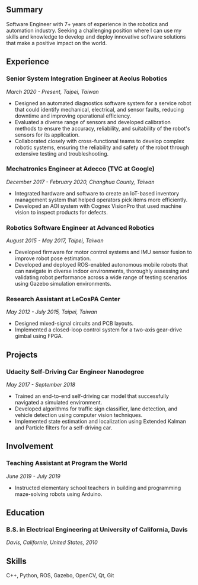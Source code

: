 
## Summary
Software Engineer with 7+ years of experience in the robotics and automation industry. Seeking a challenging position where I can use my skills and knowledge to develop and deploy innovative software solutions that make a positive impact on the world.

## Experience

### Senior System Integration Engineer at Aeolus Robotics
_March 2020 - Present, Taipei, Taiwan_
- Designed an automated diagnostics software system for a service robot that could identify mechanical, electrical, and sensor faults, reducing downtime and improving operational efficiency.
- Evaluated a diverse range of sensors and developed calibration methods to ensure the accuracy, reliability, and suitability of the robot's sensors for its application.
- Collaborated closely with cross-functional teams to develop complex robotic systems, ensuring the reliability and safety of the robot through extensive testing and troubleshooting.

### Mechatronics Engineer at Adecco (TVC at Google)
_December 2017 - February 2020, Changhua County, Taiwan_
- Integrated hardware and software to create an IoT-based inventory management system that helped operators pick items more efficiently.
- Developed an AOI system with Cognex VisionPro that used machine vision to inspect products for defects.

### Robotics Software Engineer at Advanced Robotics
_August 2015 - May 2017, Taipei, Taiwan_
- Developed firmware for motor control systems and IMU sensor fusion to improve robot pose estimation.
- Developed and deployed ROS-enabled autonomous mobile robots that can navigate in diverse indoor environments, thoroughly assessing and validating robot performance across a wide range of testing scenarios using Gazebo simulation environments.

### Research Assistant at LeCosPA Center
_May 2012 - July 2015, Taipei, Taiwan_
- Designed mixed-signal circuits and PCB layouts.
- Implemented a closed-loop control system for a two-axis gear-drive gimbal using FPGA.

## Projects

### Udacity Self-Driving Car Engineer Nanodegree
_May 2017 - September 2018_
- Trained an end-to-end self-driving car model that successfully navigated a simulated environment.
- Developed algorithms for traffic sign classifier, lane detection, and vehicle detection using computer vision techniques.
- Implemented state estimation and localization using Extended Kalman and Particle filters for a self-driving car.

## Involvement

### Teaching Assistant at Program the World
_June 2019 - July 2019_
- Instructed elementary school teachers in building and programming maze-solving robots using Arduino.

## Education

### B.S. in Electrical Engineering at University of California, Davis
_Davis, California, United States, 2010_

## Skills
C++, Python, ROS, Gazebo, OpenCV, Qt, Git
